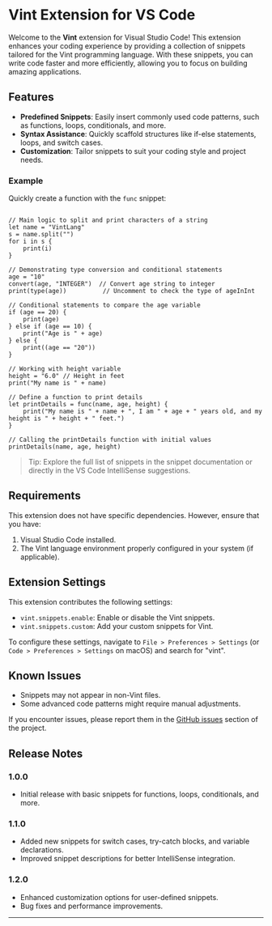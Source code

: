# Vint Extension for VS Code

Welcome to the **Vint** extension for Visual Studio Code! This extension enhances your coding experience by providing a collection of snippets tailored for the Vint programming language. With these snippets, you can write code faster and more efficiently, allowing you to focus on building amazing applications.

## Features

- **Predefined Snippets**: Easily insert commonly used code patterns, such as functions, loops, conditionals, and more.
- **Syntax Assistance**: Quickly scaffold structures like if-else statements, loops, and switch cases.
- **Customization**: Tailor snippets to suit your coding style and project needs.

### Example

Quickly create a function with the `func` snippet:

```vint

// Main logic to split and print characters of a string
let name = "VintLang"
s = name.split("") 
for i in s { 
    print(i)
}

// Demonstrating type conversion and conditional statements
age = "10"
convert(age, "INTEGER")  // Convert age string to integer
print(type(age))          // Uncomment to check the type of ageInInt

// Conditional statements to compare the age variable
if (age == 20) {
    print(age)
} else if (age == 10) {
    print("Age is " + age)
} else {
    print((age == "20"))
}

// Working with height variable
height = "6.0" // Height in feet
print("My name is " + name)

// Define a function to print details
let printDetails = func(name, age, height) {
    print("My name is " + name + ", I am " + age + " years old, and my height is " + height + " feet.")
}

// Calling the printDetails function with initial values
printDetails(name, age, height)

```

> Tip: Explore the full list of snippets in the snippet documentation or directly in the VS Code IntelliSense suggestions.

## Requirements

This extension does not have specific dependencies. However, ensure that you have:

1. Visual Studio Code installed.
2. The Vint language environment properly configured in your system (if applicable).

## Extension Settings

This extension contributes the following settings:

- `vint.snippets.enable`: Enable or disable the Vint snippets.
- `vint.snippets.custom`: Add your custom snippets for Vint.

To configure these settings, navigate to `File > Preferences > Settings` (or `Code > Preferences > Settings` on macOS) and search for "vint".

## Known Issues

- Snippets may not appear in non-Vint files.
- Some advanced code patterns might require manual adjustments.

If you encounter issues, please report them in the [GitHub issues](https://github.com/your-repo/vint/issues) section of the project.

## Release Notes

### 1.0.0

- Initial release with basic snippets for functions, loops, conditionals, and more.

### 1.1.0

- Added new snippets for switch cases, try-catch blocks, and variable declarations.
- Improved snippet descriptions for better IntelliSense integration.

### 1.2.0

- Enhanced customization options for user-defined snippets.
- Bug fixes and performance improvements.

---
